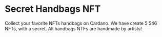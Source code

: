 # Secret Handbags NFT
Collect your favorite NFTs handbags on Cardano. We have create 5 546 NFTs, with a secret. All handbags NTFs are handmade by artists!
